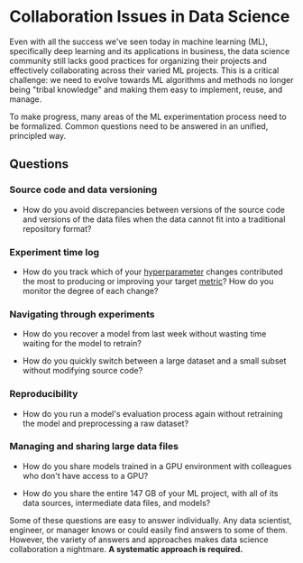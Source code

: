 # Collaboration Issues in Data Science

Even with all the success we've seen today in machine learning (ML), specifically deep
learning and its applications in business, the data science community still
lacks good practices for organizing their projects and effectively
collaborating across their varied ML projects. This is a critical challenge: we
need to evolve towards ML algorithms and methods no longer being
"tribal knowledge" and making them easy to implement, reuse, and
manage.

To make progress, many areas of the ML experimentation process
need to be formalized. Common questions need to be answered in an unified,
principled way.

## Questions

### Source code and data versioning

- How do you avoid discrepancies between versions of the source code and
  versions of the data files when the data cannot fit into a traditional 
  repository format?

### Experiment time log

- How do you track which of your
  [hyperparameter](<https://en.wikipedia.org/wiki/Hyperparameter_(machine_learning)>)
  changes contributed the most to producing or improving your target
  [metric](/doc/command-reference/metrics)? How do you monitor the degree of
  each change?

### Navigating through experiments

- How do you recover a model from last week without wasting time waiting for the
  model to retrain?

- How do you quickly switch between a large dataset and a small subset without
  modifying source code?

### Reproducibility

- How do you run a model's evaluation process again without retraining the model and
  preprocessing a raw dataset?

### Managing and sharing large data files

- How do you share models trained in a GPU environment with colleagues who don't
  have access to a GPU?

- How do you share the entire 147 GB of your ML project, with all of its data
  sources, intermediate data files, and models?

Some of these questions are easy to answer individually. Any data scientist,
engineer, or manager knows or could easily find answers to some of them.
However, the variety of answers and approaches makes data science collaboration
a nightmare. **A systematic approach is required.**
